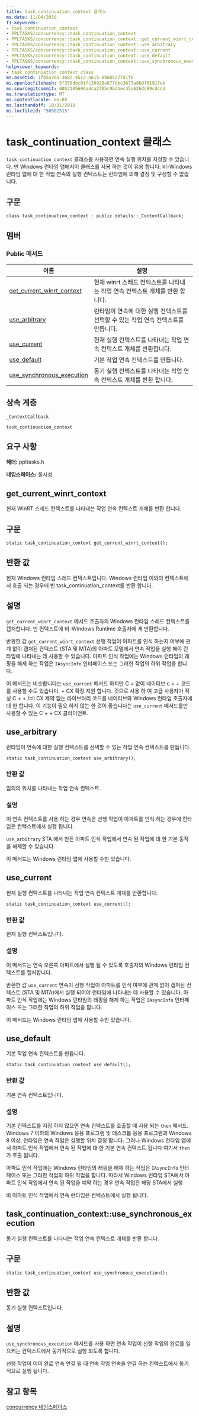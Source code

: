 ```yaml
---
title: task_continuation_context 클래스
ms.date: 11/04/2016
f1_keywords:
- task_continuation_context
- PPLTASKS/concurrency::task_continuation_context
- PPLTASKS/concurrency::task_continuation_context::get_current_winrt_context
- PPLTASKS/concurrency::task_continuation_context::use_arbitrary
- PPLTASKS/concurrency::task_continuation_context::use_current
- PPLTASKS/concurrency::task_continuation_context::use_default
- PPLTASKS/concurrency::task_continuation_context::use_synchronous_execution
helpviewer_keywords:
- task_continuation_context class
ms.assetid: 1fb5a76a-3682-45c2-a615-8b6b527741f0
ms.openlocfilehash: 5f358dbc61fc39928e877dbc3673a8b9f51917eb
ms.sourcegitcommit: 6052185696adca270bc9bdbec45a626dd89cdcdd
ms.translationtype: MT
ms.contentlocale: ko-KR
ms.lasthandoff: 10/31/2018
ms.locfileid: "50582515"
---
```

# <a name="taskcontinuationcontext-class"></a>task_continuation_context 클래스

`task_continuation_context` 클래스를 사용하면 연속 실행 위치를 지정할 수 있습니다. 만 Windows 런타임 앱에서이 클래스를 사용 하는 것이 유용 합니다. 비-Windows 런타임 앱에 대 한 작업 연속의 실행 컨텍스트는 런타임에 의해 결정 및 구성할 수 없습니다.

## <a name="syntax"></a>구문

```
class task_continuation_context : public details::_ContextCallback;
```

## <a name="members"></a>멤버

### <a name="public-methods"></a>Public 메서드

|이름|설명|
|----------|-----------------|
|[get_current_winrt_context](#get_current_winrt_context)|현재 winrt 스레드 컨텍스트를 나타내는 작업 연속 컨텍스트 개체를 반환 합니다.|
|[use_arbitrary](#use_arbitrary)|런타임이 연속에 대한 실행 컨텍스트를 선택할 수 있는 작업 연속 컨텍스트를 만듭니다.|
|[use_current](#use_current)|현재 실행 컨텍스트를 나타내는 작업 연속 컨텍스트 개체를 반환합니다.|
|[use_default](#use_default)|기본 작업 연속 컨텍스트를 만듭니다.|
|[use_synchronous_execution](#use_synchronous_execution)|동기 실행 컨텍스트를 나타내는 작업 연속 컨텍스트 개체를 반환 합니다.|

## <a name="inheritance-hierarchy"></a>상속 계층

`_ContextCallback`

`task_continuation_context`

## <a name="requirements"></a>요구 사항

**헤더:** ppltasks.h

**네임스페이스:** 동시성

## <a name="get_current_winrt_context"></a> get_current_winrt_context

현재 WinRT 스레드 컨텍스트를 나타내는 작업 연속 컨텍스트 개체를 반환 합니다.

## <a name="syntax"></a>구문

```
static task_continuation_context get_current_winrt_context();
```

## <a name="return-value"></a>반환 값

현재 Windows 런타임 스레드 컨텍스트입니다. Windows 런타임 이외의 컨텍스트에서 호출 되는 경우에 빈 task_continuation_context를 반환 합니다.

## <a name="remarks"></a>설명

`get_current_winrt_context` 메서드 호출자의 Windows 런타임 스레드 컨텍스트를 캡처합니다. 빈 컨텍스트에 비-Windows Runtime 호출자에 게 반환합니다.

반환한 값 `get_current_winrt_context` 선행 작업이 아파트를 인식 하는지 여부에 관계 없이 캡처된 컨텍스트 (STA 및 MTA)의 아파트 모델에서 연속 작업을 실행 해야 런타임에 나타내는 데 사용할 수 있습니다. 아파트 인식 작업에는 Windows 런타임의 래핑을 해제 하는 작업은 `IAsyncInfo` 인터페이스 또는 그러한 작업의 하위 작업을 합니다.

이 메서드는 비슷합니다는 `use_current` 메서드 하지만 C + 없이 네이티브 c + + 코드를 사용할 수도 있습니다. + CX 확장 지원 합니다. 것으로 사용 하 여 고급 사용자가 작성 C + + /cli CX 제약 없는 라이브러리 코드를 네이티브와 Windows 런타임 호출자에 대 한 합니다. 이 기능이 필요 하지 않는 한 것이 좋습니다는 `use_current` 메서드를만 사용할 수 있는 C + + CX 클라이언트.

##  <a name="use_arbitrary"></a> use_arbitrary

런타임이 연속에 대한 실행 컨텍스트를 선택할 수 있는 작업 연속 컨텍스트를 만듭니다.

```
static task_continuation_context use_arbitrary();
```

### <a name="return-value"></a>반환 값

임의의 위치를 나타내는 작업 연속 컨텍스트.

### <a name="remarks"></a>설명

이 연속 컨텍스트를 사용 하는 경우 연속은 선행 작업이 아파트를 인식 하는 경우에 런타임은 컨텍스트에서 실행 됩니다.

`use_arbitrary` STA.에서 만든 아파트 인식 작업에서 연속 된 작업에 대 한 기본 동작을 해제할 수 있습니다.

이 메서드는 Windows 런타임 앱에 사용할 수만 있습니다.

##  <a name="use_current"></a> use_current

현재 실행 컨텍스트를 나타내는 작업 연속 컨텍스트 개체를 반환합니다.

```
static task_continuation_context use_current();
```

### <a name="return-value"></a>반환 값

현재 실행 컨텍스트입니다.

### <a name="remarks"></a>설명

이 메서드는 연속 오른쪽 아파트에서 실행 될 수 있도록 호출자의 Windows 런타임 컨텍스트를 캡처합니다.

반환한 값 `use_current` 연속이 선행 작업이 아파트를 인식 여부에 관계 없이 캡처된 컨텍스트 (STA 및 MTA)에서 실행 되어야 런타임에 나타내는 데 사용할 수 있습니다. 아파트 인식 작업에는 Windows 런타임의 래핑을 해제 하는 작업은 `IAsyncInfo` 인터페이스 또는 그러한 작업의 하위 작업을 합니다.

이 메서드는 Windows 런타임 앱에 사용할 수만 있습니다.

##  <a name="use_default"></a> use_default

기본 작업 연속 컨텍스트를 만듭니다.

```
static task_continuation_context use_default();
```

### <a name="return-value"></a>반환 값

기본 연속 컨텍스트입니다.

### <a name="remarks"></a>설명

기본 컨텍스트를 지정 하지 않으면 연속 컨텍스트를 호출할 때 사용 되는 `then` 메서드. Windows 7 이하의 Windows 응용 프로그램 및 데스크톱 응용 프로그램과 Windows 8 이상, 런타임은 연속 작업은 실행할 위치 결정 합니다. 그러나 Windows 런타임 앱에서 아파트 인식 작업에서 연속 된 작업에 대 한 기본 연속 컨텍스트 됩니다 여기서 `then` 가 호출 됩니다.

아파트 인식 작업에는 Windows 런타임의 래핑을 해제 하는 작업은 `IAsyncInfo` 인터페이스 또는 그러한 작업의 하위 작업을 합니다. 따라서 Windows 런타임 STA에서 아파트 인식 작업에서 연속 된 작업을 예약 하는 경우 연속 작업은 해당 STA에서 실행

비 아파트 인식 작업에서 연속 런타임은 컨텍스트에서 실행 됩니다.

## <a name="use_synchronous_execution"></a> task_continuation_context::use_synchronous_execution

동기 실행 컨텍스트를 나타내는 작업 연속 컨텍스트 개체를 반환 합니다.

## <a name="syntax"></a>구문

```
static task_continuation_context use_synchronous_execution();
```

## <a name="return-value"></a>반환 값

동기 실행 컨텍스트입니다.

## <a name="remarks"></a>설명

`use_synchronous_execution` 메서드를 사용 하면 연속 작업이 선행 작업의 완료를 일으키는 컨텍스트에서 동기적으로 실행 되도록 합니다.

선행 작업이 이미 완료 연속 연결 될 때 연속 작업 연속을 연결 하는 컨텍스트에서 동기적으로 실행 됩니다.

## <a name="see-also"></a>참고 항목

[concurrency 네임스페이스](concurrency-namespace.md)
